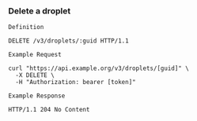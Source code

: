 ### Delete a droplet

```
Definition
```

```http
DELETE /v3/droplets/:guid HTTP/1.1
```

```
Example Request
```

```shell
curl "https://api.example.org/v3/droplets/[guid]" \
  -X DELETE \
  -H "Authorization: bearer [token]"
```

```
Example Response
```

```http
HTTP/1.1 204 No Content

